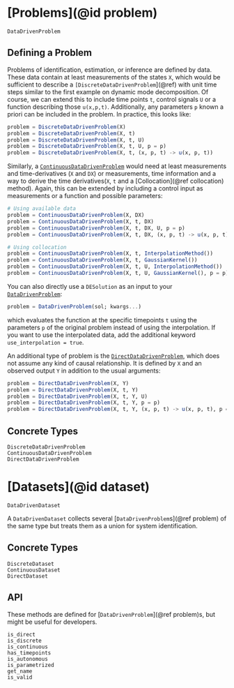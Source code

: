 # [Problems](@id problem)

```@docs
DataDrivenProblem
```

## Defining a Problem

Problems of identification, estimation, or inference are defined by data. These data contain at least measurements of the states `X`, which would be sufficient to describe a `[DiscreteDataDrivenProblem`](@ref) with unit time steps similar to the first example on dynamic mode decomposition. Of course, we can extend this to include time points `t`, control signals `U` or a function describing those `u(x,p,t)`. Additionally, any parameters `p` known a priori can be included in the problem. In practice, this looks like:

```julia
problem = DiscreteDataDrivenProblem(X)
problem = DiscreteDataDrivenProblem(X, t)
problem = DiscreteDataDrivenProblem(X, t, U)
problem = DiscreteDataDrivenProblem(X, t, U, p = p)
problem = DiscreteDataDrivenProblem(X, t, (x, p, t) -> u(x, p, t))
```

Similarly, a [`ContinuousDataDrivenProblem`](@ref) would need at least measurements and time-derivatives (`X` and `DX`) or measurements, time information and a way to derive the time derivatives(`X`, `t` and a [Collocation](@ref collocation) method). Again, this can be extended by including a control input as measurements or a function and possible parameters:

```julia
# Using available data
problem = ContinuousDataDrivenProblem(X, DX)
problem = ContinuousDataDrivenProblem(X, t, DX)
problem = ContinuousDataDrivenProblem(X, t, DX, U, p = p)
problem = ContinuousDataDrivenProblem(X, t, DX, (x, p, t) -> u(x, p, t))

# Using collocation
problem = ContinuousDataDrivenProblem(X, t, InterpolationMethod())
problem = ContinuousDataDrivenProblem(X, t, GaussianKernel())
problem = ContinuousDataDrivenProblem(X, t, U, InterpolationMethod())
problem = ContinuousDataDrivenProblem(X, t, U, GaussianKernel(), p = p)
```

You can also directly use a `DESolution` as an input to your [`DataDrivenProblem`](@ref):

```julia
problem = DataDrivenProblem(sol; kwargs...)
```

which evaluates the function at the specific timepoints `t` using the parameters `p` of the original problem instead of
using the interpolation. If you want to use the interpolated data, add the additional keyword `use_interpolation = true`.

An additional type of problem is the [`DirectDataDrivenProblem`](@ref), which does not assume any kind of causal relationship. It is defined by `X` and an observed output `Y` in addition to the usual arguments:

```julia
problem = DirectDataDrivenProblem(X, Y)
problem = DirectDataDrivenProblem(X, t, Y)
problem = DirectDataDrivenProblem(X, t, Y, U)
problem = DirectDataDrivenProblem(X, t, Y, p = p)
problem = DirectDataDrivenProblem(X, t, Y, (x, p, t) -> u(x, p, t), p = p)
```

## Concrete Types

```@docs
DiscreteDataDrivenProblem
ContinuousDataDrivenProblem
DirectDataDrivenProblem
```

# [Datasets](@id dataset)

```@docs
DataDrivenDataset
```

A `DataDrivenDataset` collects several [`DataDrivenProblem`s](@ref problem) of the same type but treats them as a union for system identification.

## Concrete Types

```@docs
DiscreteDataset
ContinuousDataset
DirectDataset
```

## API

These methods are defined for [`DataDrivenProblem`](@ref problem)s, but might be useful for developers.

```@docs
is_direct
is_discrete
is_continuous
has_timepoints
is_autonomous
is_parametrized
get_name
is_valid
```
